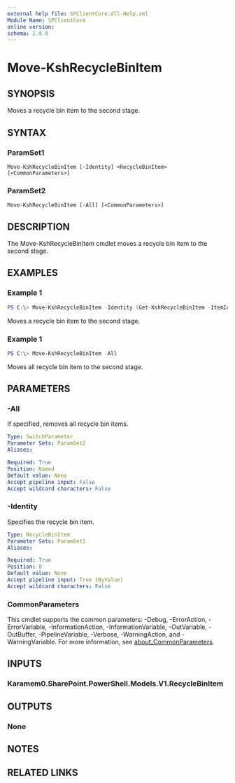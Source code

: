 ```yaml
---
external help file: SPClientCore.dll-Help.xml
Module Name: SPClientCore
online version:
schema: 2.0.0
---
```


# Move-KshRecycleBinItem

## SYNOPSIS
Moves a recycle bin item to the second stage.

## SYNTAX

### ParamSet1
```
Move-KshRecycleBinItem [-Identity] <RecycleBinItem> [<CommonParameters>]
```

### ParamSet2
```
Move-KshRecycleBinItem [-All] [<CommonParameters>]
```

## DESCRIPTION
The Move-KshRecycleBinItem cmdlet moves a recycle bin item to the second stage.

## EXAMPLES

### Example 1
```powershell
PS C:\> Move-KshRecycleBinItem -Identity (Get-KshRecycleBinItem -ItemId '77566246-6e0d-4bc7-8360-689b8743265f')
```

Moves a recycle bin item to the second stage.

### Example 1
```powershell
PS C:\> Move-KshRecycleBinItem -All
```

Moves all recycle bin item to the second stage.

## PARAMETERS

### -All
If specified, removes all recycle bin items.

```yaml
Type: SwitchParameter
Parameter Sets: ParamSet2
Aliases:

Required: True
Position: Named
Default value: None
Accept pipeline input: False
Accept wildcard characters: False
```

### -Identity
Specifies the recycle bin item.

```yaml
Type: RecycleBinItem
Parameter Sets: ParamSet1
Aliases:

Required: True
Position: 0
Default value: None
Accept pipeline input: True (ByValue)
Accept wildcard characters: False
```

### CommonParameters
This cmdlet supports the common parameters: -Debug, -ErrorAction, -ErrorVariable, -InformationAction, -InformationVariable, -OutVariable, -OutBuffer, -PipelineVariable, -Verbose, -WarningAction, and -WarningVariable. For more information, see [about_CommonParameters](http://go.microsoft.com/fwlink/?LinkID=113216).

## INPUTS

### Karamem0.SharePoint.PowerShell.Models.V1.RecycleBinItem

## OUTPUTS

### None

## NOTES

## RELATED LINKS
